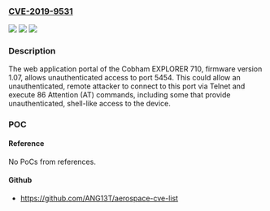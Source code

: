 ### [CVE-2019-9531](https://cve.mitre.org/cgi-bin/cvename.cgi?name=CVE-2019-9531)
![](https://img.shields.io/static/v1?label=Product&message=Explorer%20710&color=blue)
![](https://img.shields.io/static/v1?label=Version&message=1.07%3D%201.07%20&color=brighgreen)
![](https://img.shields.io/static/v1?label=Vulnerability&message=CWE-284%20Improper%20Access%20Control&color=brighgreen)

### Description

The web application portal of the Cobham EXPLORER 710, firmware version 1.07, allows unauthenticated access to port 5454. This could allow an unauthenticated, remote attacker to connect to this port via Telnet and execute 86 Attention (AT) commands, including some that provide unauthenticated, shell-like access to the device.

### POC

#### Reference
No PoCs from references.

#### Github
- https://github.com/ANG13T/aerospace-cve-list


